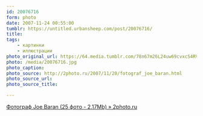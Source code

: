 ```yaml
---
id: 20076716
form: photo
date: 2007-11-24 00:55:00
tumblr: https://untitled.urbansheep.com/post/20076716/
title:
tags:
    - картинки
    - иллюстрации
photo_original_url: https://64.media.tumblr.com/78n67m26L24uw69cvxcS4RVt_1280.jpg
photo: /media/20076716.jpg
photo_caption: 
photo_source: http://2photo.ru/2007/11/20/fotograf_joe_baran.html
photo_source_url:
photo_source_title:

---
```


<p><a href="http://2photo.ru/2007/11/20/fotograf_joe_baran.html">Фотограф Joe Baran (25 фото - 2.17Mb) » 2photo.ru</a></p>
